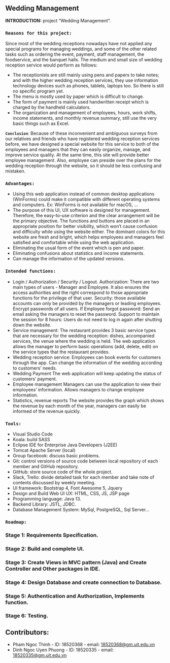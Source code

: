 ## Wedding Management
**INTRODUCTION:**  project “Wedding Management”.<br>
### `Reasons for this project:`
Since most of the wedding receptions nowadays have not applied any special programs for managing weddings, and some of the other related tasks such as ordering the event,  payment, staff management, the foodservice, and the banquet halls. The medium and small size of wedding reception service would perform as follows:
* The receptionists are still mainly using pens and papers to take notes; and with the higher wedding reception services, they use information technology devices such as phones, tablets, laptops too. So there is still no specific program yet.
* The menu is mostly used by paper which is difficult to change. 
* The form of payment is mainly used handwritten receipt which is charged by the handheld calculators. 
 * The organization and management of employees, hours, work shifts, income statements, and monthly revenue summary, still use the very basic things such as Excel. <br>

**`Conclusion`**: Because of these inconvenient and ambiguous surveys from our relatives and friends who have registered wedding reception services before, we have designed a special website for this service to both of the employees and managers that they can easily organize, manage, and improve service quality. At the same time, this site will provide better employee management. Also, employee can preside over the plans for the wedding reception through the website, so it should be less confusing and mistaken.

### `Advantages:`
* Using this web application instead of common desktop applications (WinForms) could make it compatible with different operating systems and computers. Ex: WinForms is not available for macOS, …
* The purpose of this UI, UX software is designed for management. Therefore, the easy-to-use criterion and the clear arrangement will be the primary objective. The functions and buttons are placed in an appropriate position for better visibility, which won’t cause confusion and difficulty while using the website either. The dominant colors for this website are fresh and bright, which helps employees and managers feel satisfied and comfortable while using the web application.
* Eliminating the usual form of the event which is pen and paper.
* Eliminating confusions about statistics and income statements.
* Can manage the information of the updated versions.

### `Intended functions:`
* Login / Authorization / Security / Logout.
 Authorization: There are two main types of users - Manager and Employee. It also ensures the access authorities and the right correspond to those appropriate functions for the privilege of that user. 
 Security: those available accounts can only be provided by the managers or leading employees. Encrypt passwords of all users.
     If Employee forgot password: Send an email asking the managers to reset the password.
   Support to maintain the session for 8 hours: Users do not need to log in again after shutting down the website.
* Service management:
 The restaurant provides 3 basic service types that are necessary for the wedding reception: dishes, accompanied services, the venue where the wedding is held.
The web application allows the manager to perform basic operations (add, delete, edit) on the service types that the restaurant provides.
 * Wedding reception service:
Employees can book events for customers through the app.
Can change the information of the wedding according to customers’ needs. 
* Wedding Payment
  The web application will keep updating the status of customers’ payment. 
* Employee management
       Managers can use the application to view their employees’ information.
       Allows managers to change employee information.
* Statistics, revenue reports
The website provides the graph which shows the revenue by each month of the year, managers can easily be informed of the revenue quickly.




 ### `Tools:`
   * Visual Studio Code 
   * Koala: build SASS
   * Eclipse IDE for Enterprise Java Developers (J2EE)
   * Tomcat Apache Server (local)
   * Group facebook: discuss basic problems.
   * Git: control versions of source code between local repository of each member and GitHub repository.
   * GitHub: store source code of the whole project.
   * Slack, Trello: divide detailed task for each member and take note of contents discussed by weekly meeting.
   * UI framework: Bootstrap 4, Font Awesome 5, Jquery
   * Design and Build Web UI UX: HTML, CSS, JS, JSP page
   * Programming language: Java 13.
   * Backend Library: JSTL, JDBC.
   * Database Management System: MySql, PostgreSQL, Sql Server...
   
 ### `Roadmap:`
  ### Stage 1: Requirements Specification.
  ### Stage 2: Build and complete UI.
  ### Stage 3: Create Views in MVC pattern (Java) and Create Controller and Other packages in IDE.
  ### Stage 4: Design Database and create connection to Database.
  ### Stage 5: Authentication and Authorization, Implements function.
  ### Stage 6: Testing.
  ## Contributors:
   * Pham Ngoc Thinh - ID: 18520368 - email: 18520368@gm.uit.edu.vn
   * Dinh Ngoc Uyen Phuong - ID: 18520335 - email: 18520335@gm.uit.edu.vn
